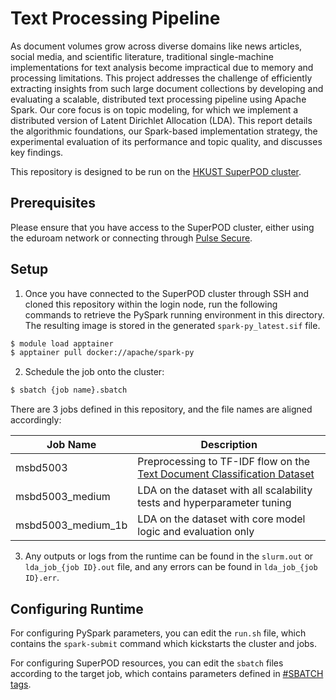 # Text Processing Pipeline

As document volumes grow across diverse domains like news articles, social media, and scientific literature, traditional single-machine implementations for text analysis become impractical due to memory and processing limitations. This project addresses the challenge of efficiently extracting insights from such large document collections by developing and evaluating a scalable, distributed text processing pipeline using Apache Spark. Our core focus is on topic modeling, for which we implement a distributed version of Latent Dirichlet Allocation (LDA). This report details the algorithmic foundations, our Spark-based implementation strategy, the experimental evaluation of its performance and topic quality, and discusses key findings.

This repository is designed to be run on the [HKUST SuperPOD cluster](https://itso.hkust.edu.hk/services/academic-teaching-support/high-performance-computing/superpod).

Prerequisites
---
Please ensure that you have access to the SuperPOD cluster, either using the eduroam network  or connecting through [Pulse Secure](https://itso.hkust.edu.hk/services/cyber-security/vpn).

Setup
---
1. Once you have connected to the SuperPOD cluster through SSH and cloned this repository within the login node, run the following commands to  retrieve the PySpark running environment in this directory. The resulting image is stored in the generated `spark-py_latest.sif` file.
```bash
$ module load apptainer
$ apptainer pull docker://apache/spark-py
```

2. Schedule the job onto the cluster:
```bash
$ sbatch {job name}.sbatch
```
There are 3 jobs defined in this repository, and the file names are aligned accordingly:

Job Name | Description
--- | ---
msbd5003 | Preprocessing to TF-IDF flow on the [Text Document Classification Dataset](https://www.kaggle.com/datasets/sunilthite/text-document-classification-dataset/data)
msbd5003_medium | LDA on the dataset with all scalability tests and hyperparameter tuning
msbd5003_medium_1b | LDA on the dataset with core model logic and evaluation only

3. Any outputs or logs from the runtime can be found in the `slurm.out` or `lda_job_{job ID}.out` file, and any errors can be found in `lda_job_{job ID}.err`.

Configuring Runtime
---
For configuring PySpark parameters, you can edit the `run.sh` file, which contains the `spark-submit` command which kickstarts the cluster and jobs.

For configuring SuperPOD resources, you can edit the `sbatch` files according to the target job, which contains parameters defined in [#SBATCH tags](https://itso.hkust.edu.hk/services/academic-teaching-support/high-performance-computing/superpod/submit-first-job).